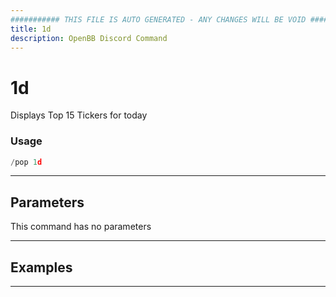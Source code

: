 ```yaml
---
########### THIS FILE IS AUTO GENERATED - ANY CHANGES WILL BE VOID ###########
title: 1d
description: OpenBB Discord Command
---
```


# 1d

Displays Top 15 Tickers for today

### Usage

```python wordwrap
/pop 1d
```

---

## Parameters

This command has no parameters



---

## Examples


---
